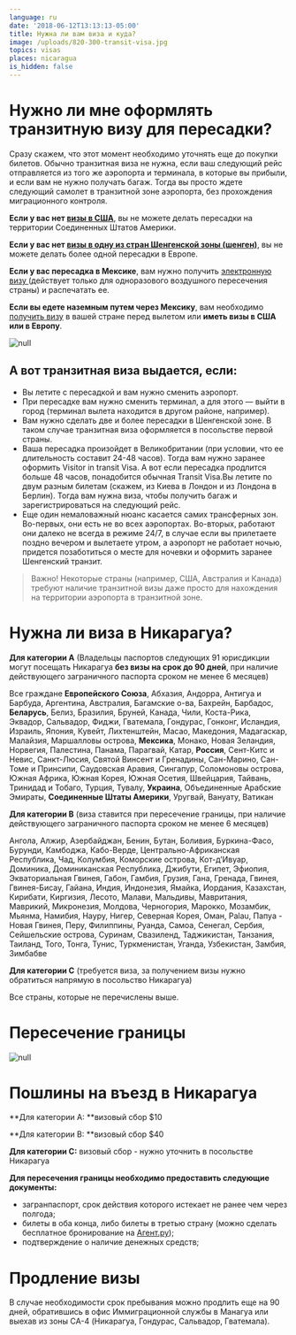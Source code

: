 ```yaml
---
language: ru
date: '2018-06-12T13:13:13-05:00'
title: Нужна ли вам виза и куда?
image: /uploads/820-300-transit-visa.jpg
topics: visas
places: nicaragua
is_hidden: false
---
```

# Нужно ли мне оформлять транзитную визу для пересадки?

Сразу скажем, что этот момент необходимо уточнять еще до покупки билетов. Обычно транзитная виза не нужна, если ваш следующий рейс отправляется из того же аэропорта и терминала, в которые вы прибыли, и если вам не нужно получать багаж. Тогда вы просто ждете следующий самолет в транзитной зоне аэропорта, без прохождения миграционного контроля.

**Если у вас нет [визы в США](https://www.tourister.ru/world/america/united-states/publications/242#_block_1)**, вы не можете делать пересадки на территории Соединенных Штатов Америки.

**Если у вас нет [визы в одну из стран Шенгенской зоны (шенген)](http://travelq.ru/kak-samostoyatelno-poluchit-shengenskuyu-vizu/)**, вы не можете делать более одной пересадки в Европе.

**Если у вас пересадка в Мексике**, вам нужно получить [электронную визу ](https://www.inm.gob.mx/sae/publico/ru/solicitud.html)(действует только для одноразового воздушного пересечения страны) и распечатать ее.

**Если вы едете наземным путем через Мексику**, вам необходимо [получить визу](https://embamex.sre.gob.mx/rusia/index.php/ru/component/content/article/187) в вашей стране перед вылетом или **иметь визы в США или в Европу**.

![null](/uploads/b226ab7f665b82090461e71b5b919559.jpg)

## А вот транзитная виза выдается, если:

* Вы летите с пересадкой и вам нужно сменить аэропорт.
* При пересадке вам нужно сменить терминал, а для этого — выйти в город (терминал вылета находится в другом районе, например).
* Вам нужно сделать две и более пересадки в Шенгенской зоне. В таком случае транзитная виза оформляется в посольстве первой страны.
* Ваша пересадка произойдет в Великобритании (при условии, что ее длительность составит 24-48 часов). Тогда вам нужно заранее оформить Visitor in transit Visa. А вот если пересадка продлится больше 48 часов, понадобится обычная Transit Visa.Вы летите по двум разным билетам (скажем, из Киева в Лондон и из Лондона в Берлин). Тогда вам нужна виза, чтобы получить багаж и зарегистрироваться на следующий рейс.
* Еще один немаловажный нюанс касается самих трансферных зон. Во-первых, они есть не во всех аэропортах. Во-вторых, работают они далеко не всегда в режиме 24/7, в случае если вы прилетаете поздно вечером и вылетаете утром, а аэропорт не работает ночью, придется позаботиться о месте для ночевки и оформить заранее Шенгенский транзит.

> Важно! Некоторые страны (например, США, Австралия и Канада) требуют наличие транзитной визы даже просто для нахождения на территории аэропорта в транзитной зоне.

# Нужна ли виза в Никарагуа?

**Для категории А** (Владельцы паспортов следующих 91 юрисдикции могут посещать Никарагуа **без визы на срок до 90 дней**, при наличие действующего заграничного паспорта сроком не менее 6 месяцев)

Все граждане **Европейского Союза**, Абхазия, Андорра, Антигуа и Барбуда, Аргентина, Австралия, Багамские о-ва, Бахрейн, Барбадос, **Беларусь**, Белиз, Бразилия, Бруней, Канада, Чили, Коста-Рика, Эквадор, Сальвадор, Фиджи, Гватемала, Гондурас, Гонконг, Исландия, Израиль, Япония, Кувейт, Лихтенштейн, Macao, Македония, Мадагаскар, Малайзия, Маршалловы острова, **Мексика**, Монако, Новая Зеландия, Норвегия, Палестина, Панама, Парагвай, Катар, **Россия**, Сент-Китс и Невис, Санкт-Люсия, Святой Винсент и Гренадины, Сан-Марино, Сан-Томе и Принсипи, Саудовская Аравия, Сингапур, Соломоновы острова, Южная Африка, Южная Корея, Южная Осетия, Швейцария, Тайвань, Тринидад и Тобаго, Турция, Тувалу, **Украина**, Объединенные Арабские Эмираты, **Соединенные Штаты Америки**, Уругвай, Вануату, Ватикан

**Для категории В** (виза ставится при пересечение границы, при наличие действующего заграничного паспорта сроком не менее 6 месяцев)

Ангола, Алжир, Азербайджан, Бенин, Бутан, Боливия, Буркина-Фасо, Бурунди, Камбоджа, Кабо-Верде, Центрально-Африканская Республика, Чад, Колумбия, Коморские острова, Кот-д’Ивуар, Доминика, Доминиканская Республика, Джибути, Египет, Эфиопия, Экваториальная Гвинея, Габон, Гамбия, Грузия, Гана, Гренада, Гвинея, Гвинея-Бисау, Гайана, Индия, Индонезия, Ямайка, Иордания, Казахстан, Кирибати, Киргизия, Лесото, Малави, Мальдивы, Мавритания, Маврикий, Микронезия, Молдова, Черногория, Марокко, Мозамбик, Мьянма, Намибия, Науру, Нигер, Северная Корея, Оман, Palau, Папуа - Новая Гвинея, Перу, Филиппины, Руанда, Самоа, Сенегал, Сербия, Сейшельские острова, Суринам, Свазиленд, Таджикистан, Танзания, Таиланд, Того, Тонга, Тунис, Туркменистан, Уганда, Узбекистан, Замбия, Зимбабве

**Для категории С** (требуется виза, за получением визы нужно обратиться напрямую в посольство Никарагуа)

Вcе страны, которые не перечислены выше.

# Пересечение границы

![null](/uploads/welcome-to-nicaragua.jpg)

# Пошлины на въезд в Никарагуа

**Для категории А: **визовый сбор $10

**Для категории В: **визовый сбор $40

**Для категории С:** визовый сбор - нужно уточнить в посольстве Никарагуа

**Для пересечения границы необходимо предоставить следующие документы:**

* загранпаспорт, срок действия которого истекает не ранее чем через полгода;
* билеты в оба конца, либо билеты в третью страну (можно сделать бесплатное бронирование на [Агент.ру](https://www.agent.ru/));
* подтверждение о наличие денежных средств;

# **Продление визы**

В случае необходимости срок пребывания можно продлить еще на 90 дней, обратившись в офис Иммиграционной службы в Манагуа или выехав из зоны CA-4 (Никарагуа, Гондурас, Сальвадор, Гватемала).
